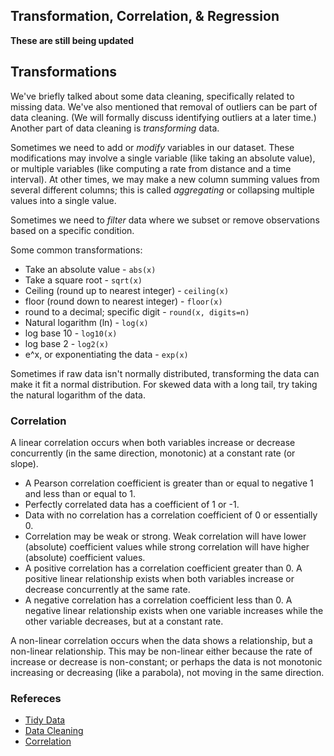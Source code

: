 ## Transformation, Correlation, & Regression

**These are still being updated**

## Transformations

We've briefly talked about some data cleaning, specifically related to missing data. We've also mentioned that removal of outliers can be part of data cleaning. (We will formally discuss identifying outliers at a later time.) Another part of data cleaning is *transforming* data.

Sometimes we need to add or *modify* variables in our dataset. These modifications may involve a single variable (like taking an absolute value), or multiple variables (like computing a rate from distance and a time interval). At other times, we may make a new column summing values from several different columns; this is called *aggregating* or collapsing multiple values into a single value.

Sometimes we need to *filter* data where we subset or remove observations based on a specific condition.

Some common transformations:

* Take an absolute value - `abs(x)`
* Take a square root - `sqrt(x)`
* Ceiling  (round up to nearest integer) - `ceiling(x)`
* floor (round down to nearest integer) - `floor(x)`
* round to a decimal; specific digit - `round(x, digits=n)`
* Natural logarithm (ln) - `log(x)`
* log base 10 - `log10(x)`
* log base 2 - `log2(x)`
* e^x, or exponentiating the data - `exp(x)`

Sometimes if raw data isn't normally distributed, transforming the data can make it fit a normal distribution. For skewed data with a long tail, try taking the natural logarithm of the data.

### Correlation
A linear correlation occurs when both variables increase or decrease concurrently (in the same direction, monotonic) at a constant rate (or slope).
  * A Pearson correlation coefficient is greater than or equal to negative 1 and less than or equal to 1.
  * Perfectly correlated data has a coefficient of 1 or -1.
  * Data with no correlation has a correlation coefficient of 0 or essentially 0.
  * Correlation may be weak or strong. Weak correlation will have lower (absolute) coefficient values while strong correlation will have higher (absolute) coefficient values.
  * A positive correlation has a correlation coefficient greater than 0. A positive linear relationship exists when both variables increase or decrease concurrently at the same rate.  
  * A negative correlation has a correlation coefficient less than 0. A negative linear relationship exists when one variable increases while the other variable decreases, but at a constant rate.

A non-linear correlation occurs when the data shows a relationship, but a non-linear relationship. This may be non-linear either because the rate of increase or decrease is non-constant; or perhaps the data is not monotonic increasing or decreasing (like a parabola), not moving in the same direction.


### Refereces
* [Tidy Data](http://vita.had.co.nz/papers/tidy-data.pdf)
* [Data Cleaning](http://jtleek.com/jhsph753and4/lectures/04_01_cleaningData/#1)
* [Correlation](https://support.minitab.com/en-us/minitab/19/help-and-how-to/statistics/basic-statistics/supporting-topics/basics/linear-nonlinear-and-monotonic-relationships/)
